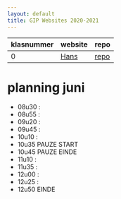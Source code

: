 ```yaml
---
layout: default
title: GIP Websites 2020-2021
---
```


| klasnummer | website | repo |
|---|---|---|
| 0 | [Hans](http://vbrh-immalle.github.io/) | [repo](https://github.com/vbrh-immalle/vbrh-immalle.github.io) |


# planning juni

- 08u30 : 
- 08u55 : 
- 09u20 : 
- 09u45 : 
- 10u10 : 
- 10u35 PAUZE START
- 10u45 PAUZE EINDE
- 11u10 : 
- 11u35 : 
- 12u00 : 
- 12u25 : 
- 12u50 EINDE
